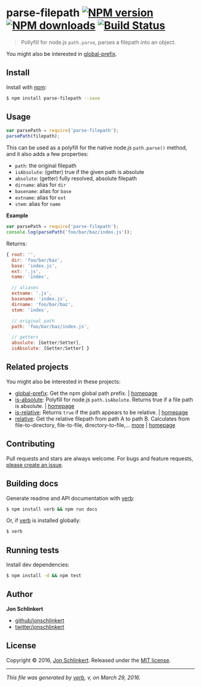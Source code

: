 # parse-filepath [![NPM version](https://img.shields.io/npm/v/parse-filepath.svg?style=flat)](https://www.npmjs.com/package/parse-filepath) [![NPM downloads](https://img.shields.io/npm/dm/parse-filepath.svg?style=flat)](https://npmjs.org/package/parse-filepath) [![Build Status](https://img.shields.io/travis/jonschlinkert/parse-filepath.svg?style=flat)](https://travis-ci.org/jonschlinkert/parse-filepath)

> Pollyfill for node.js `path.parse`, parses a filepath into an object.

You might also be interested in [global-prefix](https://github.com/jonschlinkert/global-prefix).

## Install

Install with [npm](https://www.npmjs.com/):

```sh
$ npm install parse-filepath --save
```

## Usage

```js
var parsePath = require('parse-filepath');
parsePath(filepath);
```

This can be used as a polyfill for the native node.js `path.parse()` method, and it also adds a few properties:

* `path`: the original filepath
* `isAbsolute`: (getter) true if the given path is absolute
* `absolute`: (getter) fully resolved, absolute filepath
* `dirname`: alias for `dir`
* `basename`: alias for `base`
* `extname`: alias for `ext`
* `stem`: alias for `name`

**Example**

```js
var parsePath = require('parse-filepath');
console.log(parsePath('foo/bar/baz/index.js'));
```

Returns:

```js
{ root: '',
  dir: 'foo/bar/baz',
  base: 'index.js',
  ext: '.js',
  name: 'index',

  // aliases
  extname: '.js',
  basename: 'index.js',
  dirname: 'foo/bar/baz',
  stem: 'index',

  // original path
  path: 'foo/bar/baz/index.js',

  // getters
  absolute: [Getter/Setter],
  isAbsolute: [Getter/Setter] }
```

## Related projects

You might also be interested in these projects:

* [global-prefix](https://www.npmjs.com/package/global-prefix): Get the npm global path prefix. | [homepage](https://github.com/jonschlinkert/global-prefix)
* [is-absolute](https://www.npmjs.com/package/is-absolute): Polyfill for node.js `path.isAbolute`. Returns true if a file path is absolute. | [homepage](https://github.com/jonschlinkert/is-absolute)
* [is-relative](https://www.npmjs.com/package/is-relative): Returns `true` if the path appears to be relative. | [homepage](https://github.com/jonschlinkert/is-relative)
* [relative](https://www.npmjs.com/package/relative): Get the relative filepath from path A to path B. Calculates from file-to-directory, file-to-file, directory-to-file,… [more](https://www.npmjs.com/package/relative) | [homepage](https://github.com/jonschlinkert/relative)

## Contributing

Pull requests and stars are always welcome. For bugs and feature requests, [please create an issue](https://github.com/jonschlinkert/parse-filepath/issues/new).

## Building docs

Generate readme and API documentation with [verb](https://github.com/verbose/verb):

```sh
$ npm install verb && npm run docs
```

Or, if [verb](https://github.com/verbose/verb) is installed globally:

```sh
$ verb
```

## Running tests

Install dev dependencies:

```sh
$ npm install -d && npm test
```

## Author

**Jon Schlinkert**

* [github/jonschlinkert](https://github.com/jonschlinkert)
* [twitter/jonschlinkert](http://twitter.com/jonschlinkert)

## License

Copyright © 2016, [Jon Schlinkert](https://github.com/jonschlinkert).
Released under the [MIT license](https://github.com/jonschlinkert/parse-filepath/blob/master/LICENSE).

***

_This file was generated by [verb](https://github.com/verbose/verb), v, on March 29, 2016._
